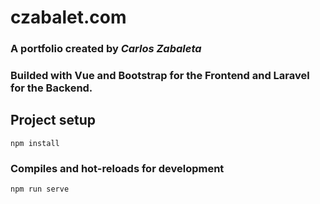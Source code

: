 # czabalet.com
### A portfolio created by *Carlos Zabaleta*
### Builded with Vue and Bootstrap for the Frontend and Laravel for the Backend.

## Project setup
```
npm install
```

### Compiles and hot-reloads for development
```
npm run serve
```
